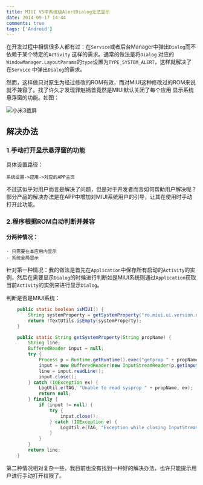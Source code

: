 ```yaml
---
title: MIUI V5中系统级AlertDialog无法显示
date: 2014-09-17 14:44
comments: true
tags: ['Android']
---
```


在开发过程中相信很多人都有过：在`Service`或者后台Manager中弹出`Dialog`而不依赖于某个特定的`Activity` 这样的需求。通常的做法是将`Dialog`
对应的`WindowManager.LayoutParams`的`type`设置为`TYPE_SYSTEM_ALERT`，这样就解决了在`Service`
中弹出`Dialog`的需求。
<!--more-->

然而，这样做只对原生为经过修改的ROM有效，而对MIUI这种修改过的ROM来说就不兼容了。找了许久才发现罪魁祸首竟然是MIUI默认关闭了每个应用
显示系统悬浮窗的功能。如图：

![小米3截屏](/media/2014-09-17-the-system-dialog-don-not-show-in-miui/MI3-screen-shot.png)

## 解决办法
### 1.手动打开显示悬浮窗的功能

  具体设置路径：

    系统设置->应用->对应的APP主页

  不过这似乎对用户而言是解决了问题，但是对于开发者而言如何帮助用户解决呢？
  部分产品的解决办法是在APP中增加对MIUI系统用户的引导，让其在使用时手动打开此功能。

### 2.程序根据ROM自动判断并兼容

#### 分两种情况：

    - 只需要在本应用内显示
    - 系统全局显示

   针对第一种情况：我的做法是首先在`Application`中保存所有启动的`Activity`的实例，然后在需要显示`Dialog`的时候进行判断如是MIUI系统则通过`Application`获取当前`Activity`的实例来进行显示`Dialog`。

判断是否是MIUI系统：
``` java
    public static boolean isMIUI() {
        String systemProperty = getSystemProperty("ro.miui.ui.version.name");
        return !TextUtils.isEmpty(systemProperty);
    }

    public static String getSystemProperty(String propName) {
        String line;
        BufferedReader input = null;
        try {
            Process p = Runtime.getRuntime().exec("getprop " + propName);
            input = new BufferedReader(new InputStreamReader(p.getInputStream()), 1024);
            line = input.readLine();
            input.close();
        } catch (IOException ex) {
            LogUtil.e(TAG, "Unable to read sysprop " + propName, ex);
            return null;
        } finally {
            if (input != null) {
                try {
                    input.close();
                } catch (IOException e) {
                    LogUtil.e(TAG, "Exception while closing InputStream", e);
                }
            }
        }
        return line;
    }
```

第二种情况相对复杂一些，我目前也没有找到一种好的解决办法，也许只能提示用户进行手动打开权限了。
